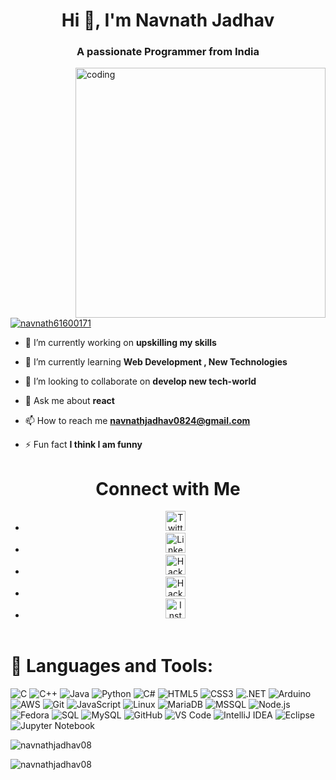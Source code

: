 <h1 align="center">Hi 👋, I'm Navnath Jadhav</h1>
<h3 align="center">A passionate Programmer from India</h3>

<img align="right" alt="coding" width="400" src="https://user-images.githubusercontent.com/55389276/140866485-8fb1c876-9a8f-4d6a-98dc-08c4981eaf70.gif">

<p align="left"> <a href="https://twitter.com/navnath61600171" target="blank"><img src="https://img.shields.io/twitter/follow/navnath61600171?logo=twitter&style=for-the-badge" alt="navnath61600171" /></a> </p>

- 🔭 I’m currently working on **upskilling my skills**

- 🌱 I’m currently learning **Web Development , New Technologies**

- 👯 I’m looking to collaborate on **develop new tech-world**

- 💬 Ask me about **react**

- 📫 How to reach me **navnathjadhav0824@gmail.com**

- ⚡ Fun fact **I think I am funny**

<!DOCTYPE html>
<html lang="en">
<head>
    <meta charset="UTF-8">
    <meta name="viewport" content="width=device-width, initial-scale=1.0">
   
</head>
<body>
    <header>
        <h1>Connect with Me</h1>
        <ul>
            <li>
                <a href="https://twitter.com/navnath61600171" target="_blank">
                    <img src="https://th.bing.com/th/id/R.9a3a06f78cc0a8d79fce59e2de6da146?rik=nLAu3Z%2f0QUb%2fVw&riu=http%3a%2f%2ficons.iconarchive.com%2ficons%2fiynque%2fios7-style%2f1024%2fTwitter-icon.png&ehk=eD3Hc5yQAyP3AKPJoYHB8yeWKwKdaVAswR5kxmodex4%3d&risl=&pid=ImgRaw&r=0" alt="Twitter" width="32" height="32">
                </a>
            </li>
            <li>
                <a href="https://www.linkedin.com/in/navnath-jadhav-a66809229/" target="_blank">
                    <img src="https://th.bing.com/th/id/R.290d5da8e788614cfd7027c888c1b231?rik=%2fj8iY1fxYQw%2ftA&riu=http%3a%2f%2fredsparrow.eu%2fimg%2flinkedins.png&ehk=pN6g%2b33eCm%2bz1Pzo2G7LFBO6a%2bJyFd6%2b5cZj7yBuz%2bE%3d&risl=&pid=ImgRaw&r=0" alt="LinkedIn" width="32" height="32">
                </a>
            </li>
            <li>
                <a href="https://www.hackerrank.com/navnathjadhav081" target="_blank">
                    <img src="https://cdn3.iconfinder.com/data/icons/logos-and-brands-adobe/512/160_Hackerrank-1024.png" alt="HackerRank" width="32" height="32">
                </a>
            </li>
            <li>
                <a href="https://www.hackerearth.com/@navnathjadhav" target="_blank">
                    <img src="https://i.pinimg.com/originals/6b/5c/ba/6b5cba015ccc362e4842ccacf0b381e6.png" alt="HackerEarth" width="32" height="32">
                </a>
            </li>
            <li>
                <a href="https://www.instagram.com/navnath_jadhav_official/" target="_blank">
                    <img src="https://onemarket.com/wp-content/uploads/2018/03/insta-icon-1024x1024.png" alt="Instagram" width="32" height="32">
                </a>
            </li>
        </ul>
    </header>
</body>
</html>


<h1>🚀 Languages and Tools:</h1>
<p>
    <img src="https://img.shields.io/badge/C-00599C?style=for-the-badge&logo=c&logoColor=white" alt="C">
    <img src="https://img.shields.io/badge/C++-00599C?style=for-the-badge&logo=c%2B%2B&logoColor=white" alt="C++">
    <img src="https://img.shields.io/badge/Java-007396?style=for-the-badge&logo=java&logoColor=white" alt="Java">
    <img src="https://img.shields.io/badge/Python-3776AB?style=for-the-badge&logo=python&logoColor=white" alt="Python">
    <img src="https://img.shields.io/badge/C%23-239120?style=for-the-badge&logo=c-sharp&logoColor=white" alt="C#">
    <img src="https://img.shields.io/badge/HTML5-E34F26?style=for-the-badge&logo=html5&logoColor=white" alt="HTML5">
    <img src="https://img.shields.io/badge/CSS3-1572B6?style=for-the-badge&logo=css3&logoColor=white" alt="CSS3">
    <img src="https://img.shields.io/badge/.NET-512BD4?style=for-the-badge&logo=dotnet&logoColor=white" alt=".NET">
    <img src="https://img.shields.io/badge/Arduino-00979D?style=for-the-badge&logo=arduino&logoColor=white" alt="Arduino">
    <img src="https://img.shields.io/badge/AWS-232F3E?style=for-the-badge&logo=amazon-aws&logoColor=white" alt="AWS">
    <img src="https://img.shields.io/badge/Git-F05032?style=for-the-badge&logo=git&logoColor=white" alt="Git">
    <img src="https://img.shields.io/badge/JavaScript-F7DF1E?style=for-the-badge&logo=javascript&logoColor=black" alt="JavaScript">
    <img src="https://img.shields.io/badge/Linux-FCC624?style=for-the-badge&logo=linux&logoColor=black" alt="Linux">
    <img src="https://img.shields.io/badge/MariaDB-003545?style=for-the-badge&logo=mariadb&logoColor=white" alt="MariaDB">
    <img src="https://img.shields.io/badge/Microsoft%20SQL%20Server-CC2927?style=for-the-badge&logo=microsoft%20sql%20server&logoColor=white" alt="MSSQL">
    <img src="https://img.shields.io/badge/Node.js-339933?style=for-the-badge&logo=node.js&logoColor=white" alt="Node.js">
    <img src="https://img.shields.io/badge/Fedora-294172?style=for-the-badge&logo=fedora&logoColor=white" alt="Fedora">
    <img src="https://img.shields.io/badge/SQL-4479A1?style=for-the-badge&logo=sql&logoColor=white" alt="SQL">
    <img src="https://img.shields.io/badge/MySQL-4479A1?style=for-the-badge&logo=mysql&logoColor=white" alt="MySQL">
    <img src="https://img.shields.io/badge/GitHub-181717?style=for-the-badge&logo=github&logoColor=white" alt="GitHub">
    <img src="https://img.shields.io/badge/Visual%20Studio%20Code-007ACC?style=for-the-badge&logo=visual%20studio%20code&logoColor=white" alt="VS Code">
    <img src="https://img.shields.io/badge/IntelliJ%20IDEA-000000?style=for-the-badge&logo=intellij%20idea&logoColor=white" alt="IntelliJ IDEA">
    <img src="https://img.shields.io/badge/Eclipse-2C2255?style=for-the-badge&logo=eclipse&logoColor=white" alt="Eclipse">
    <img src="https://img.shields.io/badge/Jupyter%20Notebook-F37626?style=for-the-badge&logo=jupyter&logoColor=white" alt="Jupyter Notebook">
</p>


<p><img align="center" src="https://github-readme-stats.vercel.app/api/top-langs?username=navnathjadhav08&show_icons=true&locale=en&layout=compact" alt="navnathjadhav08" /></p>

<p><img align="center" src="https://github-readme-streak-stats.herokuapp.com/?user=navnathjadhav08&" alt="navnathjadhav08" /></p>
